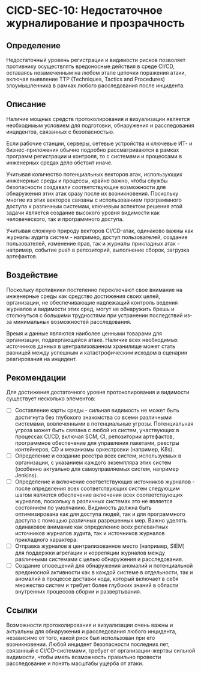 # CICD-SEC-10: Недостаточное журналирование и прозрачность
## Определение
Недостаточный уровень регистрации и видимости рисков позволяет противнику осуществлять вредоносные действия в среде CI/CD, оставаясь незамеченным на любом этапе цепочки поражения атаки, включая выявление TTP (Techniques, Tactics and Procedures) злоумышленника в рамках любого расследования после инцидента.

## Описание
Наличие мощных средств протоколирования и визуализации является необходимым условием для подготовки, обнаружения и расследования инцидентов, связанных с безопасностью.

Если рабочие станции, серверы, сетевые устройства и ключевые ИТ- и бизнес-приложения обычно подробно рассматриваются в рамках программ регистрации и контроля, то с системами и процессами в инженерных средах дело обстоит иначе.

Учитывая количество потенциальных векторов атак, использующих инженерные среды и процессы, крайне важно, чтобы службы безопасности создавали соответствующие возможности для обнаружения этих атак сразу после их возникновения. Поскольку многие из этих векторов связаны с использованием программного доступа к различным системам, ключевым аспектом решения этой задачи является создание высокого уровня видимости как человеческого, так и программного доступа.

Учитывая сложную природу векторов CI/CD-атак, одинаково важны как журналы аудита систем - например, доступ пользователей, создание пользователей, изменение прав, так и журналы прикладных атак - например, событие push в репозиторий, выполнение сборок, загрузка артефактов.

## Воздействие
Поскольку противники постепенно переключают свое внимание на инженерные среды как средство достижения своих целей, организации, не обеспечивающие надлежащий контроль ведения журналов и видимости этих сред, могут не обнаружить брешь и столкнуться с большими трудностями при устранении последствий из-за минимальных возможностей расследования.

Время и данные являются наиболее ценными товарами для организации, подвергающейся атаке. Наличие всех необходимых источников данных в централизованном хранилище может стать разницей между успешным и катастрофическим исходом в сценарии реагирования на инцидент.

## Рекомендации
Для достижения достаточного уровня протоколирования и видимости существует несколько элементов:

- [ ] Составление карты среды - сильная видимость не может быть достигнута без глубокого знакомства со всеми различными системами, вовлеченными в потенциальные угрозы. Потенциальная угроза может быть связана с любой из систем, участвующих в процессах CI/CD, включая SCM, CI, репозитории артефактов, программное обеспечение для управления пакетами, реестры контейнеров, CD и механизмы оркестровки (например, K8s).
- [ ] Определение и создание реестра всех систем, используемых в организации, с указанием каждого экземпляра этих систем (особенно актуально для самоуправляемых систем, например Jenkins).
- [ ] Определение и включение соответствующих источников журналов - после определения всех соответствующих систем следующим шагом является обеспечение включения всех соответствующих журналов, поскольку в различных системах это не является состоянием по умолчанию. Видимость должна быть оптимизирована как для доступа людей, так и для программного доступа с помощью различных разрешенных мер. Важно уделять одинаковое внимание как определению всех релевантных источников журналов аудита, так и источников журналов прикладного характера.
- [ ] Отправка журналов в централизованное место (например, SIEM) для поддержки агрегации и корреляции журналов между различными системами с целью обнаружения и расследования.
- [ ] Создание оповещений для обнаружения аномалий и потенциальной вредоносной активности как в каждой системе в отдельности, так и аномалий в процессе доставки кода, который включает в себя множество систем и требует более глубоких знаний в области внутренних процессов сборки и развертывания.

## Ссылки
Возможности протоколирования и визуализации очень важны и актуальны для обнаружения и расследования любого инцидента, независимо от того, какой риск был использован при его возникновении. Любой инцидент безопасности последних лет, связанный с CI/CD-системами, требует от организации-жертвы сильной видимости, чтобы иметь возможность правильно провести расследование и понять масштабы ущерба от атаки.